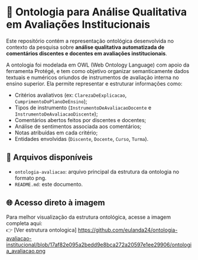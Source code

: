 
# 📘 Ontologia para Análise Qualitativa em Avaliações Institucionais

Este repositório contém a representação ontológica desenvolvida no contexto da pesquisa sobre **análise qualitativa automatizada de comentários discentes e docentes em avaliações institucionais**.

A ontologia foi modelada em OWL (Web Ontology Language) com apoio da ferramenta Protégé, e tem como objetivo organizar semanticamente dados textuais e numéricos oriundos de instrumentos de avaliação interna no ensino superior. Ela permite representar e estruturar informações como:

- Critérios avaliativos (ex: `ClarezaDeExplicacao`, `CumprimentoDoPlanoDeEnsino`);
- Tipos de instrumento (`InstrumentoDeAvaliacaoDocente` e `InstrumentoDeAvaliacaoDiscente`);
- Comentários abertos feitos por discentes e docentes;
- Análise de sentimentos associada aos comentários;
- Notas atribuídas em cada critério;
- Entidades envolvidas (`Discente`, `Docente`, `Curso`, `Turma`).

## 📂 Arquivos disponíveis

- `ontologia-avaliacao`: arquivo principal da estrutura da ontologia no formato png.
- `README.md`: este documento.

## 🌐 Acesso direto à imagem

Para melhor visualização da estrutura ontológica, acesse a imagem completa aqui:  
👉 [Ver estrutura ontologica] https://github.com/eulanda24/ontologia-avaliacao-institucional/blob/17af82e095a2bedd9e8bca272a20597e1ee29906/ontologia_avaliacao.png





